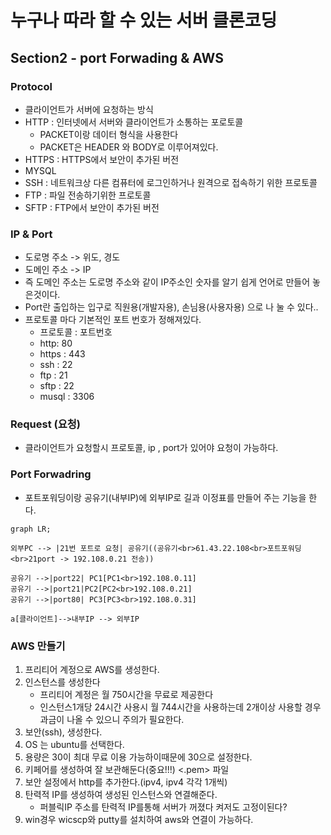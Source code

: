 # 누구나 따라 할 수 있는 서버 클론코딩 



## Section2 - port Forwading & AWS



### Protocol

- 클라이언트가 서버에 요청하는 방식
- HTTP : 인터넷에서 서버와 클라이언트가 소통하는 포로토콜
  - PACKET이랑 데이터 형식을 사용한다
  - PACKET은 HEADER 와 BODY로 이루어져있다.
- HTTPS : HTTPS에서 보안이 추가된 버전
- MYSQL 
- SSH : 네트워크상 다른 컴퓨터에 로그인하거나 원격으로 접속하기 위한 프로토콜 
- FTP : 파일 전송하기위한 프로토콜
- SFTP : FTP에서 보안이 추가된 버전



### IP & Port

- 도로명 주소 -> 위도, 경도
- 도메인 주소 -> IP 
- 즉 도메인 주소는 도로명 주소와 같이  IP주소인 숫자를 알기 쉽게 언어로 만들어 놓은것이다.
- Port란 출입하는 입구로 직원용(개발자용), 손님용(사용자용) 으로 나 눌 수 있다..
- 프로토콜 마다 기본적인 포트 번호가 정해져있다.
  - 프로토콜 : 포트번호 
  - http: 80
  - https : 443
  - ssh : 22
  - ftp : 21
  - sftp : 22
  - musql : 3306 



### Request (요청)

- 클라이언트가 요청할시 프로토콜, ip , port가 있어야 요청이 가능하다.



### Port Forwadring

- 포트포워딩이랑 공유기(내부IP)에 외부IP로 길과 이정표를 만들어 주는 기능을 한다.

```mermaid
graph LR;

외부PC --> |21번 포트로 요청| 공유기((공유기<br>61.43.22.108<br>포트포워딩 <br>21port -> 192.108.0.21 전송)) 

공유기 -->|port22| PC1[PC1<br>192.108.0.11]
공유기 -->|port21|PC2[PC2<br>192.108.0.21]
공유기 -->|port80| PC3[PC3<br>192.108.0.31]

a[클라이언트]-->내부IP --> 외부IP

```





### AWS 만들기

1. 프리티어 계정으로 AWS를 생성한다.
2. 인스턴스를 생성한다
   -  프리티어 계정은 월 750시간을 무료로 제공한다
   - 인스턴스1개당 24시간 사용시 월 744시간을 사용하는데 2개이상 사용할 경우 과금이 나올 수 있으니 주의가 필요한다.
3. 보안(ssh), 생성한다.
4. OS 는 ubuntu를 선택한다.
5. 용량은 30이 최대 무료 이용 가능하이때문에 30으로 설정한다.
6. 키페어를 생성하여 잘 보관해둔다(중요!!!) <.pem> 파일
7. 보안 설정에서 http를 추가한다.(ipv4, ipv4 각각 1개씩)
8. 탄력적 IP를 생성하여 생성된 인스턴스와 연결해준다.
   - 퍼블릭IP 주소를 탄력적 IP를통해 서버가 꺼졌다 켜저도 고정이된다?
9. win경우 wicscp와 putty를 설치하여 aws와 연결이 가능하다.

